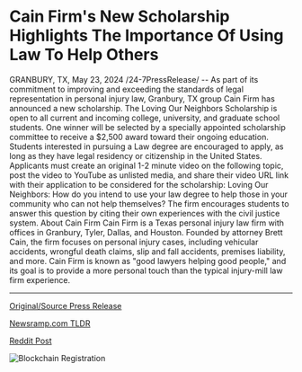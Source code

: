 # Cain Firm's New Scholarship Highlights The Importance Of Using Law To Help Others

GRANBURY, TX, May 23, 2024 /24-7PressRelease/ -- As part of its commitment to improving and exceeding the standards of legal representation in personal injury law, Granbury, TX group Cain Firm has announced a new scholarship. The Loving Our Neighbors Scholarship is open to all current and incoming college, university, and graduate school students.  One winner will be selected by a specially appointed scholarship committee to receive a $2,500 award toward their ongoing education. Students interested in pursuing a Law degree are encouraged to apply, as long as they have legal residency or citizenship in the United States.  Applicants must create an original 1-2 minute video on the following topic, post the video to YouTube as unlisted media, and share their video URL link with their application to be considered for the scholarship:  Loving Our Neighbors: How do you intend to use your law degree to help those in your community who can not help themselves?   The firm encourages students to answer this question by citing their own experiences with the civil justice system.  About Cain Firm  Cain Firm is a Texas personal injury law firm with offices in Granbury, Tyler, Dallas, and Houston. Founded by attorney Brett Cain, the firm focuses on personal injury cases, including vehicular accidents, wrongful death claims, slip and fall accidents, premises liability, and more.   Cain Firm is known as "good lawyers helping good people," and its goal is to provide a more personal touch than the typical injury-mill law firm experience. 

---

[Original/Source Press Release](https://www.24-7pressrelease.com/press-release/511101/cain-firms-new-scholarship-highlights-the-importance-of-using-law-to-help-others)
                    

[Newsramp.com TLDR](https://newsramp.com/curated-news/texas-law-firm-offers-2500-scholarship-for-law-students/fece3b827b0da6658f0859cbff861d78) 

 



[Reddit Post](https://www.reddit.com/r/newsramp/comments/1cymtaj/texas_law_firm_offers_2500_scholarship_for_law/) 



![Blockchain Registration](https://cdn.newsramp.app/24-7PressRelease/qrcode/245/23/warpF3kP.webp)